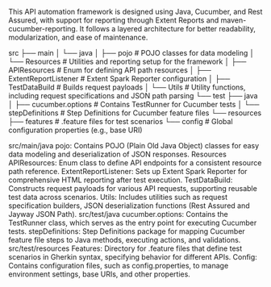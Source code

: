This API automation framework is designed using Java, Cucumber, and Rest Assured, with support for reporting through Extent Reports and maven-cucumber-reporting. It follows a layered architecture for better readability, modularization, and ease of maintenance.

src
├── main
│   └── java
│       ├── pojo                 # POJO classes for data modeling
│       └── Resources            # Utilities and reporting setup for the framework
│           ├── APIResources     # Enum for defining API path resources
│           ├── ExtentReportListener # Extent Spark Reporter configuration
│           ├── TestDataBuild    # Builds request payloads
│           └── Utils            # Utility functions, including request specifications and JSON path parsing
└── test
    ├── java
    │   ├── cucumber.options     # Contains TestRunner for Cucumber tests
    │   └── stepDefinitions      # Step Definitions for Cucumber feature files
    └── resources
        ├── features             # .feature files for test scenarios
        └── config               # Global configuration properties (e.g., base URI)



src/main/java
pojo: Contains POJO (Plain Old Java Object) classes for easy data modeling and deserialization of JSON responses.
Resources
APIResources: Enum class to define API endpoints for a consistent resource path reference.
ExtentReportListener: Sets up Extent Spark Reporter for comprehensive HTML reporting after test execution.
TestDataBuild: Constructs request payloads for various API requests, supporting reusable test data across scenarios.
Utils: Includes utilities such as request specification builders, JSON deserialization functions (Rest Assured and Jayway JSON Path).
src/test/java
cucumber.options: Contains the TestRunner class, which serves as the entry point for executing Cucumber tests.
stepDefinitions: Step Definitions package for mapping Cucumber feature file steps to Java methods, executing actions, and validations.
src/test/resources
Features: Directory for .feature files that define test scenarios in Gherkin syntax, specifying behavior for different APIs.
Config: Contains configuration files, such as config.properties, to manage environment settings, base URIs, and other properties.
